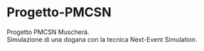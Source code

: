 # Progetto-PMCSN     
Progetto PMCSN Muscherà.      
Simulazione di una dogana con la tecnica Next-Event Simulation.     

